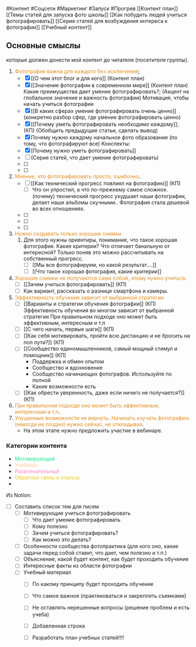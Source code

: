 #Контент #Соцсети #Маркетинг #Запуск #Прогрев 
[[Контент план]]
[[Темы статей для запуска фото школы]]
[[Как побудить людей учиться фотографировать]]
[[Серия статей для возбуждения интереса к фотографии]]
[[Учебный контент]]
## Основные смыслы
которые должен донести мой контент до читателя (посетителя группы).

1. <span style='color:#e28b1b'>Фотография важна для каждого без исключения</span>;
	- [x] [[О чем этот блог и для кого]]  (Контент план)
	- [x] [[Значение фотографии в современном мире]] (Контент план) Какие преимущества дает умение фотографировать?; (Акцент на глобальное значение и важность фотографии) Мотивация, чтобы начать учиться фотографии
	- [x] [[В каких сферах умение фотографировать очень ценно]] (конкретно разбор сфер, где умение фотографировать ценно)
	- [x] [[Почему уметь фотографировать необходимо каждому]]; (КП) (Обобщить предыдущие статьи, сделать вывод)
	- [x] Почему нужно каждому начальное фото образование (по тому, что фотографируют все)
		Конспекты:
	- [x] [Почему нужно уметь фотографировать]]
	- [ ] (Серия статей, что дает умение фотографировать)
	- [ ] 
	- [ ] 
2. <span style='color:#e28b1b'>Мнение, что фотографировать просто, ошибочно</span>.
	- [ ] [[Как технический прогресс повлиял на фотографию]] (КП)
		- [ ] Что он упростил, а что по-прежнему самое сложное. 
		(почему) технический прогресс ухудшает наши фотографии, делает наши альбомы скучными.. Фотография стала дешевой во всех отношениях.
	- [ ] 
	- [ ] 
	- [ ] 
1. <span style='color:#e28b1b'>Нужно создавать только хорошие снимки</span>
	1. Для этого нужны ориентиры, понимание, что такое хорошая фотография. Какие критерии? Что отличает банальную от интересной? Только поняв это можно рассчитывать на собственный прогресс. 
		- [ ] [[Мы все фотографируем, но какой результат....]]
		- [ ] [[Что такое хорошая фотография, какие критерии]]
1. <span style='color:#e28b1b'>Хорошие снимки не получаются сами собой, этому нужно учиться</span>.
	- [ ] [[Зачем учиться фотографировать]] (КП)
	- [ ]  Как вариант, рассказать о разнице смартфона и камеры.
2. <span style='color:#e28b1b'>Эффективность обучения зависит от выбранной стратегии</span>
	- [ ] [[Варианты и стратегии обучения фотографии]] (КП)
			Эффективность обучения во многом зависит от выбранной стратегии
			При правильном подходе оно может быть эффективным, интересным и т.п
	- [ ] [[С чего начать, первые шаги]] (КП)
	- [ ] [[Как себя мотивировать, пройти всю дистанцию и не бросить на пол пути?]] (КП)
	- [ ] [[Сообщество единомышленников, самый мощный стимул и помощник]] (КП)
		- Поддержка и обмен опытом
		- Сообщество и вдохновение
		- Сообщество начинающих фотографов. Используйте по полной
		- Какие возможности есть
	- [ ] [[Как обрести уверенность, даже если ничего не получается?]] (КП)
3. <span style='color:#e28b1b'>При правильном подходе оно может быть эффективным, интересным и т.п</span>.
4. <span style='color:#e28b1b'>Упущенные возможности не вернуть. Начинать изучать фотографию (никогда не поздно) нужно сейчас, не откладывая</span>.
	- На этом этапе нужно предложить участие в вебинаре.


### Категории контента
- <span style='color:#1ae893'>Мотивирующий</span>
- <span style='color:#ffcc99'>Учебный</span>
- <span style='color:#ff88cc'>Развлекательный</span>
- <span style='color:#e8cd1a'>Обратная связь и опросы</span>
- 






Из Notion:

- [ ] Составить список тем для писем
    - [ ] Мотивирующие учиться фотографировать
        - [ ] Что дает умение фотографировать
        - [ ] Кому полезно
        - [ ] Зачем учиться фотографировать?
        - [ ] Как можно это делать?
    - [ ] Особенности сообщества фотопрактика (для кого оно, какие задачи перед собой ставит, что дает, чем полезно и т.п.)
    - [ ] Объяснение, какой будет контент, как будет проходить обучение
    - [ ] Интересные факты из области фотографии
    - [ ] Учебный материал
        - [ ] По какому принципу будет проходить обучение
        - [ ] Что самое важное (практиковаться и закреплять съемками)
        - [ ] Не оставлять нерешенные вопросы (решение проблем и есть учеба)
        - [ ] Добавленная строка
        - [ ] Разработать план учебных статей!!!!



